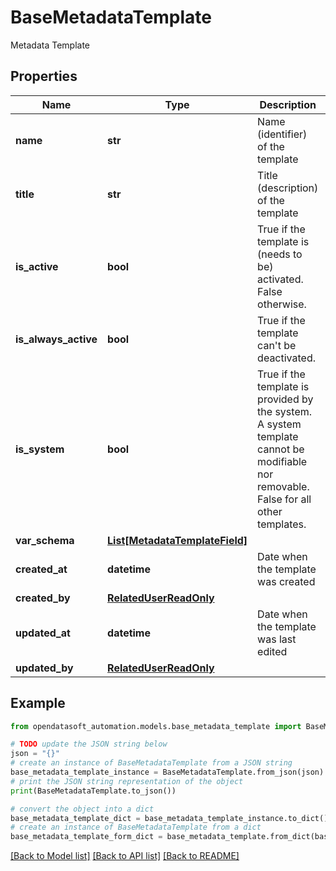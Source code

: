 # BaseMetadataTemplate

Metadata Template

## Properties

Name | Type | Description | Notes
------------ | ------------- | ------------- | -------------
**name** | **str** | Name (identifier) of the template | 
**title** | **str** | Title (description) of the template | 
**is_active** | **bool** | True if the template is (needs to be) activated. False otherwise. | 
**is_always_active** | **bool** | True if the template can&#39;t be deactivated. | [optional] [readonly] 
**is_system** | **bool** | True if the template is provided by the system. A system template cannot be modifiable nor removable. False for all other templates. | [optional] [readonly] 
**var_schema** | [**List[MetadataTemplateField]**](MetadataTemplateField.md) |  | 
**created_at** | **datetime** | Date when the template was created | [optional] [readonly] 
**created_by** | [**RelatedUserReadOnly**](RelatedUserReadOnly.md) |  | [optional] 
**updated_at** | **datetime** | Date when the template was last edited | [optional] [readonly] 
**updated_by** | [**RelatedUserReadOnly**](RelatedUserReadOnly.md) |  | [optional] 

## Example

```python
from opendatasoft_automation.models.base_metadata_template import BaseMetadataTemplate

# TODO update the JSON string below
json = "{}"
# create an instance of BaseMetadataTemplate from a JSON string
base_metadata_template_instance = BaseMetadataTemplate.from_json(json)
# print the JSON string representation of the object
print(BaseMetadataTemplate.to_json())

# convert the object into a dict
base_metadata_template_dict = base_metadata_template_instance.to_dict()
# create an instance of BaseMetadataTemplate from a dict
base_metadata_template_form_dict = base_metadata_template.from_dict(base_metadata_template_dict)
```
[[Back to Model list]](../README.md#documentation-for-models) [[Back to API list]](../README.md#documentation-for-api-endpoints) [[Back to README]](../README.md)


